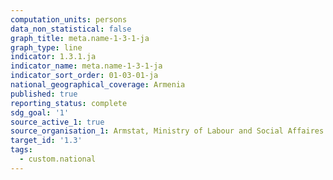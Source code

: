 ```yaml
---
computation_units: persons
data_non_statistical: false
graph_title: meta.name-1-3-1-ja
graph_type: line
indicator: 1.3.1.ja
indicator_name: meta.name-1-3-1-ja
indicator_sort_order: 01-03-01-ja
national_geographical_coverage: Armenia
published: true
reporting_status: complete
sdg_goal: '1'
source_active_1: true
source_organisation_1: Armstat, Ministry of Labour and Social Affaires of RA
target_id: '1.3'
tags:
  - custom.national
---
```

